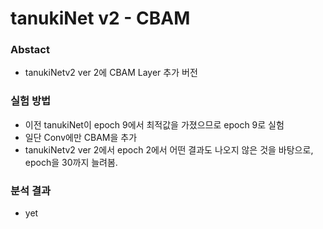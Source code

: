 # tanukiNet v2 - CBAM

### Abstact
- tanukiNetv2 ver 2에 CBAM Layer 추가 버전

### 실험 방법
- 이전 tanukiNet이 epoch 9에서 최적값을 가졌으므로 epoch 9로 실험
- 일단 Conv에만 CBAM을 추가
- tanukiNetv2 ver 2에서 epoch 2에서 어떤 결과도 나오지 않은 것을 바탕으로, epoch을 30까지 늘려봄.

### 분석 결과
- yet